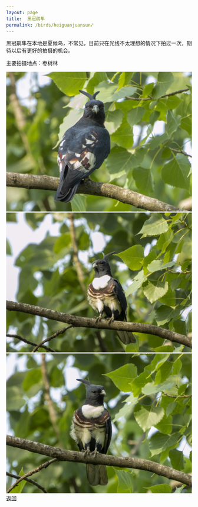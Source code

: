 ```yaml
---
layout: page
title: 	黑冠鹃隼
permalink: /birds/heiguanjuansun/
---
```

黑冠鹃隼在本地是夏候鸟，不常见，目前只在光线不太理想的情况下拍过一次，期待以后有更好的拍摄的机会。

主要拍摄地点：枣树林

![](../picture/黑冠鹃隼/DSCN6622-NRW_DxO_DeepPRIMEXD.jpg)
![](../picture/黑冠鹃隼/DSCN6626-NRW_DxO_DeepPRIMEXD.jpg)
![](../picture/黑冠鹃隼/DSCN6628-NRW_DxO_DeepPRIMEXD.jpg)
[返回](../../)
